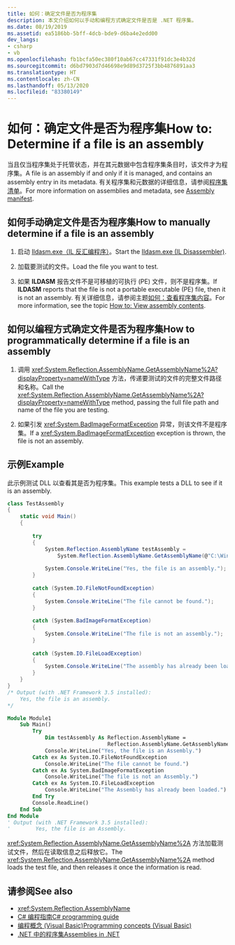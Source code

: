 ```yaml
---
title: 如何：确定文件是否为程序集
description: 本文介绍如何以手动和编程方式确定文件是否是 .NET 程序集。
ms.date: 08/19/2019
ms.assetid: ea5186bb-5bff-4dcb-bde9-d6ba4e2edd00
dev_langs:
- csharp
- vb
ms.openlocfilehash: fb1bcfa50ec380f10ab67cc47331f91dc3e4b32d
ms.sourcegitcommit: d6bd7903d7d46698e9d89d3725f3bb4876891aa3
ms.translationtype: HT
ms.contentlocale: zh-CN
ms.lasthandoff: 05/13/2020
ms.locfileid: "83380149"
---
```

# <a name="how-to-determine-if-a-file-is-an-assembly"></a><span data-ttu-id="c563f-103">如何：确定文件是否为程序集</span><span class="sxs-lookup"><span data-stu-id="c563f-103">How to: Determine if a file is an assembly</span></span>

<span data-ttu-id="c563f-104">当且仅当程序集处于托管状态，并在其元数据中包含程序集条目时，该文件才为程序集。</span><span class="sxs-lookup"><span data-stu-id="c563f-104">A file is an assembly if and only if it is managed, and contains an assembly entry in its metadata.</span></span> <span data-ttu-id="c563f-105">有关程序集和元数据的详细信息，请参阅[程序集清单](manifest.md)。</span><span class="sxs-lookup"><span data-stu-id="c563f-105">For more information on assemblies and metadata, see [Assembly manifest](manifest.md).</span></span>  
  
## <a name="how-to-manually-determine-if-a-file-is-an-assembly"></a><span data-ttu-id="c563f-106">如何手动确定文件是否为程序集</span><span class="sxs-lookup"><span data-stu-id="c563f-106">How to manually determine if a file is an assembly</span></span>  
  
1. <span data-ttu-id="c563f-107">启动 [Ildasm.exe（IL 反汇编程序）](../../framework/tools/ildasm-exe-il-disassembler.md)。</span><span class="sxs-lookup"><span data-stu-id="c563f-107">Start the [Ildasm.exe (IL Disassembler)](../../framework/tools/ildasm-exe-il-disassembler.md).</span></span>  
  
2. <span data-ttu-id="c563f-108">加载要测试的文件。</span><span class="sxs-lookup"><span data-stu-id="c563f-108">Load the file you want to test.</span></span>  
  
3. <span data-ttu-id="c563f-109">如果 **ILDASM** 报告文件不是可移植的可执行 (PE) 文件，则不是程序集。</span><span class="sxs-lookup"><span data-stu-id="c563f-109">If **ILDASM** reports that the file is not a portable executable (PE) file, then it is not an assembly.</span></span> <span data-ttu-id="c563f-110">有关详细信息，请参阅主题[如何：查看程序集内容](view-contents.md)。</span><span class="sxs-lookup"><span data-stu-id="c563f-110">For more information, see the topic [How to: View assembly contents](view-contents.md).</span></span>  
  
## <a name="how-to-programmatically-determine-if-a-file-is-an-assembly"></a><span data-ttu-id="c563f-111">如何以编程方式确定文件是否为程序集</span><span class="sxs-lookup"><span data-stu-id="c563f-111">How to programmatically determine if a file is an assembly</span></span>  
  
1. <span data-ttu-id="c563f-112">调用 <xref:System.Reflection.AssemblyName.GetAssemblyName%2A?displayProperty=nameWithType> 方法，传递要测试的文件的完整文件路径和名称。</span><span class="sxs-lookup"><span data-stu-id="c563f-112">Call the <xref:System.Reflection.AssemblyName.GetAssemblyName%2A?displayProperty=nameWithType> method, passing the full file path and name of the file you are testing.</span></span>  
  
2. <span data-ttu-id="c563f-113">如果引发 <xref:System.BadImageFormatException> 异常，则该文件不是程序集。</span><span class="sxs-lookup"><span data-stu-id="c563f-113">If a <xref:System.BadImageFormatException> exception is thrown, the file is not an assembly.</span></span>  
  
## <a name="example"></a><span data-ttu-id="c563f-114">示例</span><span class="sxs-lookup"><span data-stu-id="c563f-114">Example</span></span>  
<span data-ttu-id="c563f-115">此示例测试 DLL 以查看其是否为程序集。</span><span class="sxs-lookup"><span data-stu-id="c563f-115">This example tests a DLL to see if it is an assembly.</span></span>  

```csharp
class TestAssembly  
{  
    static void Main()  
    {  
  
        try  
        {  
            System.Reflection.AssemblyName testAssembly =  
                System.Reflection.AssemblyName.GetAssemblyName(@"C:\Windows\Microsoft.NET\Framework\v3.5\System.Net.dll");  
  
            System.Console.WriteLine("Yes, the file is an assembly.");  
        }  
  
        catch (System.IO.FileNotFoundException)  
        {  
            System.Console.WriteLine("The file cannot be found.");  
        }  
  
        catch (System.BadImageFormatException)  
        {  
            System.Console.WriteLine("The file is not an assembly.");  
        }  
  
        catch (System.IO.FileLoadException)  
        {  
            System.Console.WriteLine("The assembly has already been loaded.");  
        }  
    }  
}  
/* Output (with .NET Framework 3.5 installed):  
    Yes, the file is an assembly.  
*/  
```  

```vb  
Module Module1  
    Sub Main()  
        Try  
            Dim testAssembly As Reflection.AssemblyName =  
                                Reflection.AssemblyName.GetAssemblyName("C:\Windows\Microsoft.NET\Framework\v3.5\System.Net.dll")  
            Console.WriteLine("Yes, the file is an Assembly.")  
        Catch ex As System.IO.FileNotFoundException  
            Console.WriteLine("The file cannot be found.")  
        Catch ex As System.BadImageFormatException  
            Console.WriteLine("The file is not an Assembly.")  
        Catch ex As System.IO.FileLoadException  
            Console.WriteLine("The Assembly has already been loaded.")  
        End Try  
        Console.ReadLine()  
    End Sub  
End Module  
' Output (with .NET Framework 3.5 installed):  
'        Yes, the file is an Assembly.  
```

<span data-ttu-id="c563f-116"><xref:System.Reflection.AssemblyName.GetAssemblyName%2A> 方法加载测试文件，然后在读取信息之后释放它。</span><span class="sxs-lookup"><span data-stu-id="c563f-116">The <xref:System.Reflection.AssemblyName.GetAssemblyName%2A> method loads the test file, and then releases it once the information is read.</span></span>  
  
## <a name="see-also"></a><span data-ttu-id="c563f-117">请参阅</span><span class="sxs-lookup"><span data-stu-id="c563f-117">See also</span></span>

- <xref:System.Reflection.AssemblyName>
- [<span data-ttu-id="c563f-118">C# 编程指南</span><span class="sxs-lookup"><span data-stu-id="c563f-118">C# programming guide</span></span>](../../csharp/programming-guide/index.md)
- [<span data-ttu-id="c563f-119">编程概念 (Visual Basic)</span><span class="sxs-lookup"><span data-stu-id="c563f-119">Programming concepts (Visual Basic)</span></span>](../../visual-basic/programming-guide/concepts/index.md)
- [<span data-ttu-id="c563f-120">.NET 中的程序集</span><span class="sxs-lookup"><span data-stu-id="c563f-120">Assemblies in .NET</span></span>](index.md)
